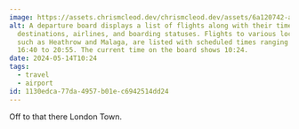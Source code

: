 ```yaml
---
image: https://assets.chrismcleod.dev/chrismcleod.dev/assets/6a120742-a8c9-469e-8b16-31f1ee4e7bfc.jpg
alt: A departure board displays a list of flights along with their times,
  destinations, airlines, and boarding statuses. Flights to various locations,
  such as Heathrow and Malaga, are listed with scheduled times ranging from
  16:40 to 20:55. The current time on the board shows 10:24.
date: 2024-05-14T10:24
tags:
  - travel
  - airport
id: 1130edca-77da-4957-b01e-c6942514dd24
---
```


Off to that there London Town.